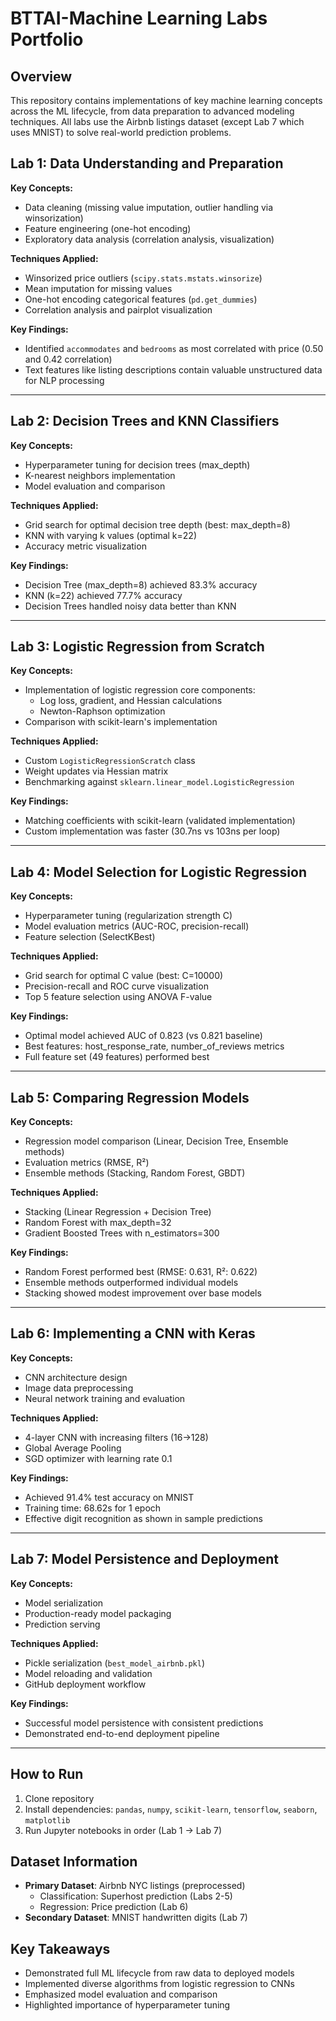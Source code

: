 # BTTAI-Machine Learning Labs Portfolio

## Overview
This repository contains implementations of key machine learning concepts across the ML lifecycle, from data preparation to advanced modeling techniques. All labs use the Airbnb listings dataset (except Lab 7 which uses MNIST) to solve real-world prediction problems.

## Lab 1: Data Understanding and Preparation
**Key Concepts:**
- Data cleaning (missing value imputation, outlier handling via winsorization)
- Feature engineering (one-hot encoding)
- Exploratory data analysis (correlation analysis, visualization)

**Techniques Applied:**
- Winsorized price outliers (`scipy.stats.mstats.winsorize`)
- Mean imputation for missing values
- One-hot encoding categorical features (`pd.get_dummies`)
- Correlation analysis and pairplot visualization

**Key Findings:**
- Identified `accommodates` and `bedrooms` as most correlated with price (0.50 and 0.42 correlation)
- Text features like listing descriptions contain valuable unstructured data for NLP processing

---

## Lab 2: Decision Trees and KNN Classifiers
**Key Concepts:**
- Hyperparameter tuning for decision trees (max_depth)
- K-nearest neighbors implementation
- Model evaluation and comparison

**Techniques Applied:**
- Grid search for optimal decision tree depth (best: max_depth=8)
- KNN with varying k values (optimal k=22)
- Accuracy metric visualization

**Key Findings:**
- Decision Tree (max_depth=8) achieved 83.3% accuracy
- KNN (k=22) achieved 77.7% accuracy
- Decision Trees handled noisy data better than KNN

---

## Lab 3: Logistic Regression from Scratch
**Key Concepts:**
- Implementation of logistic regression core components:
  - Log loss, gradient, and Hessian calculations
  - Newton-Raphson optimization
- Comparison with scikit-learn's implementation

**Techniques Applied:**
- Custom `LogisticRegressionScratch` class
- Weight updates via Hessian matrix
- Benchmarking against `sklearn.linear_model.LogisticRegression`

**Key Findings:**
- Matching coefficients with scikit-learn (validated implementation)
- Custom implementation was faster (30.7ns vs 103ns per loop)

---

## Lab 4: Model Selection for Logistic Regression
**Key Concepts:**
- Hyperparameter tuning (regularization strength C)
- Model evaluation metrics (AUC-ROC, precision-recall)
- Feature selection (SelectKBest)

**Techniques Applied:**
- Grid search for optimal C value (best: C=10000)
- Precision-recall and ROC curve visualization
- Top 5 feature selection using ANOVA F-value

**Key Findings:**
- Optimal model achieved AUC of 0.823 (vs 0.821 baseline)
- Best features: host_response_rate, number_of_reviews metrics
- Full feature set (49 features) performed best

---

## Lab 5: Comparing Regression Models
**Key Concepts:**
- Regression model comparison (Linear, Decision Tree, Ensemble methods)
- Evaluation metrics (RMSE, R²)
- Ensemble methods (Stacking, Random Forest, GBDT)

**Techniques Applied:**
- Stacking (Linear Regression + Decision Tree)
- Random Forest with max_depth=32
- Gradient Boosted Trees with n_estimators=300

**Key Findings:**
- Random Forest performed best (RMSE: 0.631, R²: 0.622)
- Ensemble methods outperformed individual models
- Stacking showed modest improvement over base models

---

## Lab 6: Implementing a CNN with Keras
**Key Concepts:**
- CNN architecture design
- Image data preprocessing
- Neural network training and evaluation

**Techniques Applied:**
- 4-layer CNN with increasing filters (16→128)
- Global Average Pooling
- SGD optimizer with learning rate 0.1

**Key Findings:**
- Achieved 91.4% test accuracy on MNIST
- Training time: 68.62s for 1 epoch
- Effective digit recognition as shown in sample predictions

---

## Lab 7: Model Persistence and Deployment
**Key Concepts:**
- Model serialization
- Production-ready model packaging
- Prediction serving

**Techniques Applied:**
- Pickle serialization (`best_model_airbnb.pkl`)
- Model reloading and validation
- GitHub deployment workflow

**Key Findings:**
- Successful model persistence with consistent predictions
- Demonstrated end-to-end deployment pipeline

---

## How to Run
1. Clone repository
2. Install dependencies: `pandas`, `numpy`, `scikit-learn`, `tensorflow`, `seaborn`, `matplotlib`
3. Run Jupyter notebooks in order (Lab 1 → Lab 7)

## Dataset Information
- **Primary Dataset**: Airbnb NYC listings (preprocessed)
  - Classification: Superhost prediction (Labs 2-5)
  - Regression: Price prediction (Lab 6)
- **Secondary Dataset**: MNIST handwritten digits (Lab 7)

## Key Takeaways
- Demonstrated full ML lifecycle from raw data to deployed models
- Implemented diverse algorithms from logistic regression to CNNs
- Emphasized model evaluation and comparison
- Highlighted importance of hyperparameter tuning
